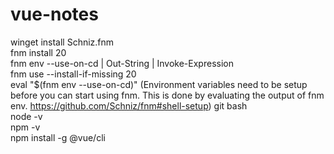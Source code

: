 # vue-notes

winget install Schniz.fnm <br />
fnm install 20 <br />
fnm env --use-on-cd | Out-String | Invoke-Expression <br />
fnm use --install-if-missing 20 <br />
eval "$(fnm env --use-on-cd)" (Environment variables need to be setup before you can start using fnm. This is done by evaluating the output of fnm env. https://github.com/Schniz/fnm#shell-setup) git bash <br />
node -v <br />
npm -v <br />
npm install -g @vue/cli <br />
